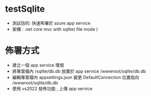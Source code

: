 # testSqlite

- 測試目的: 快速佈署於 azure app service 
- 架構 : .net core mvc with sqlite( file mode )

# 佈署方式
- 建立一個 app service 環境
- 將專案檔內 /sqlite/db.db 放置於 app service /wwwroot/sqlite/db.db
- 編輯專案檔內 appsettings.json 變更 DefaultConnection 位置指向 /wwwroot/sqlite/db.db
- 使用 vs2022 發佈功能 , 上傳 app service
